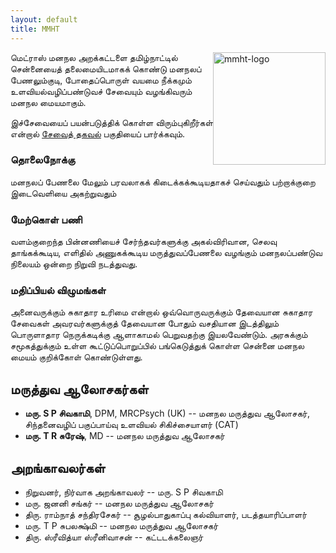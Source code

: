 ```yaml
---
layout: default
title: MMHT
---
```


<img src="public/mmht-logo.png" alt="mmht-logo" style="width: 180px; float: right; padding=0px"/>

மெட்ராஸ் மனநல அறக்கட்டளை தமிழ்நாட்டில் சென்னையைத் தலைமையிடமாகக் கொண்டு மனநலப் பேணலும்குடி,
போதைப்பொருள் வயமை நீக்கமும் உளவியல்வழிப்பண்டுவச் சேவையும் வழங்கிவரும் மனநல மையமாகும்.

இச்சேவையைப் பயன்படுத்திக் கொள்ள விரும்புகிறீர்கள் என்றால் [சேவைத் தகவல்](service.html)
பகுதியைப் பார்க்கவும்.

### தொலைநோக்கு

மனநலப் பேணலை மேலும் பரவலாகக் கிடைக்கக்கூடியதாகச் செய்வதும் பற்றாக்குறை இடைவெளியை அகற்றுவதும்

### மேற்கொள் பணி

வளம்குறைந்த பின்னணியைச் சேர்ந்தவர்களுக்கு அகல்விரிவான, செலவு தாங்கக்கூடிய, எளிதில்
அணுகக்கூடிய மருத்துவப்பேணலை வழங்கும் மனநலப்பண்டுவ நிலையம் ஒன்றை நிறுவி நடத்துவது.

### மதிப்பியல் விழுமங்கள்

அனைவருக்கும் சுகாதார உரிமை என்றால் ஒவ்வொருவருக்கும் தேவையான சுகாதார சேவைகள் அவரவர்களுக்குத்
தேவையான போதும் வசதியான இடத்திலும் பொருளாதார நெருக்கடிக்கு ஆளாகாமல் பெறுவதற்கு
இயலவேண்டும். அரசுக்கும் சமூகத்துக்கும் உள்ள கூட்டுப்பொறுப்பில் பங்கெடுத்துக் கொள்ள சென்னை மனநல
மையம் குறிக்கோள் கொண்டுள்ளது.

## மருத்துவ ஆலோசகர்கள்

* **மரு. S P சிவகாமி**, DPM, MRCPsych (UK) -- மனநல மருத்துவ ஆலோசகர், சிந்தனைவழிப்
  பகுப்பாய்வு உளவியல் சிகிச்சையாளர் (CAT)
* **மரு. T R சுரேஷ்**, MD -- மனநல மருத்துவ ஆலோசகர்

## அறங்காவலர்கள்

* நிறுவனர், நிர்வாக அறங்காவலர் -- மரு. S P சிவகாமி
* மரு. ஜனனி சங்கர் -- மனநல மருத்துவ ஆலோசகர்
* திரு. ராம்நாத் சந்திரசேகர் -- சூழல்பாதுகாப்பு கல்வியாளர், படத்தயாரிப்பாளர்
* மரு. T P சுபலக்ஷ்மி -- மனநல மருத்துவ ஆலோசகர்
* திரு. ஸ்ரீவித்யா ஸ்ரீனிவாசன் -- கட்டடக்கலைஞர்
